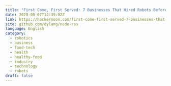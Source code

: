 ```yaml
---
title: "First Come, First Served: 7 Businesses That Hired Robots Before 2020 "
date: 2020-05-07T12:39:02Z
link: https://hackernoon.com/first-come-first-served-7-businesses-that-hired-robots-before-2020-g45a3ykx?source=rss&utm_medium=RSS&utm_source=news.12bit.vn
site: github.com/dylang/node-rss
language: English
category:
  - robotics
  - business
  - food-tech
  - health
  - healthy-food
  - industry
  - technology
  - robots
draft: false
---
```

